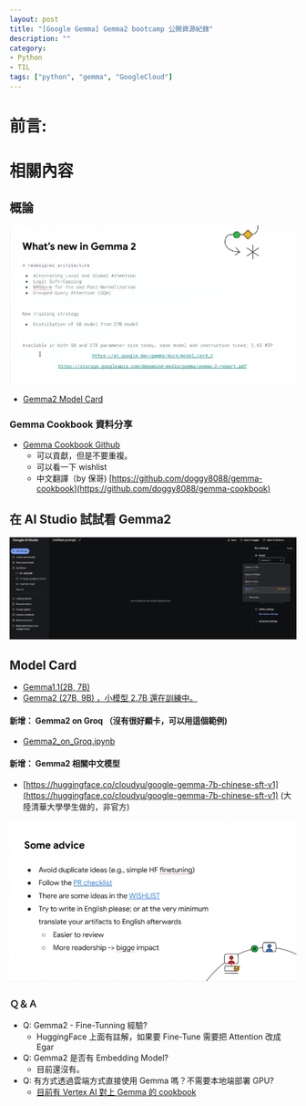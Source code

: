 ```yaml
---
layout: post
title: "[Google Gemma] Gemma2 bootcamp 公開資源紀錄"
description: ""
category: 
- Python 
- TIL
tags: ["python", "gemma", "GoogleCloud"]
---
```



# 前言:


# 相關內容

## 概論

![image-20240708123810509](../images/2022/image-20240708123810509.png)

- [Gemma2 Model Card](https://ai.google.dev/gemma/docs/model_card_2)

### Gemma Cookbook 資料分享

- [Gemma Cookbook Github](https://github.com/google-gemini/gemma-cookbook)
  - 可以貢獻，但是不要重複。
  - 可以看一下 wishlist
  - 中文翻譯（by 保哥) [https://github.com/doggy8088/gemma-cookbook](https://github.com/doggy8088/gemma-cookbook)

## 在 AI Studio 試試看 Gemma2

![image-20240708125437847](../images/2022/image-20240708125437847.png)

## Model Card

- [Gemma1.1(2B, 7B)](https://ai.google.dev/gemma/docs/model_card)
- [Gemma2 (27B, 9B) ，小模型 2.7B 還在訓練中。](https://ai.google.dev/gemma/docs/model_card_2)



#### 新增： Gemma2 on Groq （沒有很好顯卡，可以用這個範例)

- [Gemma2_on_Groq.ipynb](https://github.com/google-gemini/gemma-cookbook/blob/main/Gemma/Gemma2_on_Groq.ipynb)

#### 新增： Gemma2 相關中文模型

- [https://huggingface.co/cloudyu/google-gemma-7b-chinese-sft-v1](https://huggingface.co/cloudyu/google-gemma-7b-chinese-sft-v1) (大陸清華大學學生做的，非官方)

![image-20240708124404765](../images/2022/image-20240708124404765.png)

### Ｑ＆Ａ

- Q: Gemma2 - Fine-Tunning 經驗?
  - HuggingFace 上面有註解，如果要 Fine-Tune 需要把 Attention 改成 Egar 
- Q: Gemma2 是否有 Embedding Model?
  - 目前還沒有。
- Q: 有方式透過雲端方式直接使用 Gemma 嗎？不需要本地端部署 GPU?
  - [目前有 Vertex AI 對上 Gemma 的 cookbook](https://github.com/google-gemini/gemma-cookbook/blob/main/Gemma/Deploy_Gemma_in_Vertex_AI.ipynb)
